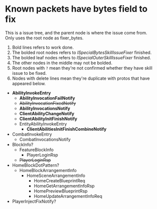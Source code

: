 ﻿# Known packets have bytes field to fix
This is a issue tree, and the parent node is where the issue come from.   
Only uses the root node as fixer_bytes. 

1. Bold lines refers to work done.
2. The bolded root nodes refers to _ISpecialBytesSkillIssueFixer_ finished.
3. The bolded leaf nodes refers to _ISpecialOuterSkillIssueFixer_ finished.
4. The other nodes in the middle may not be bolded.
5. Root nodes with `?` mean they're not confirmed whether they have skill issue to be fixed.
6. Nodes with delete lines mean they're duplicate with protos that have appeared below.

- **AbilityInvokeEntry**
  - **AbilityInvocationFailNotify**
  - ~~AbilityInvocationFixedNotify~~
  - **AbilityInvocationsNotify**
  - **ClientAbilityChangeNotify**
  - **ClientAbilityInitFinishNotify**
  - EntityAbilityInvokeEntry
    - **ClientAbilitiesInitFinishCombineNotify**
- CombatInvokeEntry
  - CombatInvocationsNotify
- BlockInfo?
  - FeatureBlockInfo
    - PlayerLoginRsp
  - ~~PlayerLoginRsp~~
- HomeBlockDotPattern?
  - HomeBlockArrangementInfo
    - HomeSceneArrangementInfo
      - HomeCreateBlueprintReq
      - HomeGetArrangementInfoRsp
      - HomePreviewBlueprintRsp
      - HomeUpdateArrangementInfoReq
- PlayerInjectFixNotify?